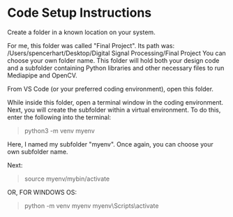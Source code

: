 # Code Setup Instructions

Create a folder in a known location on your system.

For me, this folder was called "Final Project". Its path was: /Users/spencerhart/Desktop/Digital Signal Processing/Final Project
You can choose your own folder name. This folder will hold both your design code and a subfolder containing Python libraries and other necessary files to run Mediapipe and OpenCV.

From VS Code (or your preferred coding environment), open this folder.

While inside this folder, open a terminal window in the coding environment. Next, you will create the subfolder within a virtual environment. To do this, enter the following into the terminal:

> python3 -m venv myenv

Here, I named my subfolder "myenv". Once again, you can choose your own subfolder name.

Next:

> source myenv/mybin/activate






OR, FOR WINDOWS OS: 
> python -m venv myenv
> myenv\Scripts\activate
